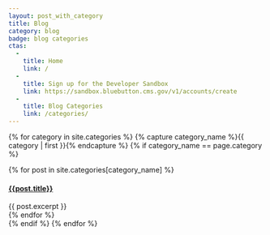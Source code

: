 ```yaml
---
layout: post_with_category
title: Blog
category: blog
badge: blog categories
ctas:
  -
    title: Home
    link: /
  -
    title: Sign up for the Developer Sandbox
    link: https://sandbox.bluebutton.cms.gov/v1/accounts/create
  -
    title: Blog Categories
    link: /categories/
---
```

{% for category in site.categories %}
{% capture category_name %}{{ category | first }}{% endcapture %}
{% if category_name == page.category %}
<div class="ds-l-col--12 ds-l-sm-col--7 {{ page.badge | slugify }}" id="main" role="main">
  {% for post in site.categories[category_name] %}
  <article class="archive-item">
    <h4><a href="{{ site.baseurl }}{{ post.url }}.html">{{post.title}}</a></h4>
    {{ post.excerpt }}
  </article>
  {% endfor %}
</div>
{% endif %}
{% endfor %}

<!-- CBBP-1058 Fix 2 - export blog folder -->
